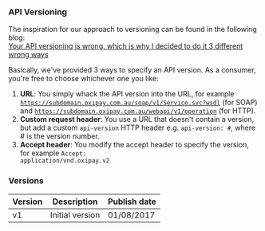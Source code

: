 <h3>API Versioning</h3>

The inspiration for our approach to versioning can be found in the following blog:<br/>
<a href="https://www.troyhunt.com/your-api-versioning-is-wrong-which-is/">Your API versioning is wrong, which is why I decided to do it 3 different wrong ways</a><br/>

Basically, we've provided 3 ways to specify an API version. As a consumer, you're free to choose whichever one you like:

1. **URL**: You simply whack the API version into the URL, for example <code>https://subdomain.oxipay.com.au/soap/v1/Service.svc?wsdl</code> (for SOAP) and <code>https://subdomain.oxipay.com.au/webapi/v1/operation</code> (for HTTP).
2. **Custom request header**: You use a URL that doesn't contain a version, but add a custom <code>api-version</code> HTTP header e.g. <code>api-version: #</code>, where # is the version number.
3. **Accept header**: You modify the accept header to specify the version, for example <code>Accept: application/vnd.oxipay.v2</code>

<h3>Versions</h3>

Version | Description | Publish date
-----------|-----------|-----------
v1 | Initial version | 01/08/2017
